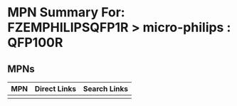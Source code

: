 



# MPN Summary For: FZEMPHILIPSQFP1R > micro-philips : QFP100R

## MPNs
  

|MPN|Direct Links|Search Links|
| :--- | :--- | :--- |
||||
